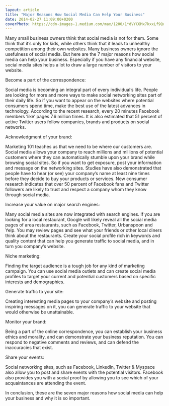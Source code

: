 ```yaml
---
layout: article
title: "Major Reasons How Social Media Can Help Your Business"
date: 2014-02-27 11:09:00+0200
coverPhoto: https://cdn-images-1.medium.com/max/1200/1*dVYCOMx7kxxLf9QoAng3nQ.jpeg
---
```


Many small business owners think that social media is not for them. Some think that it’s only for kids, while others think that it leads to unhealthy competition among their own websites. Many business owners ignore the usefulness of social media. But here are the 7 major reasons how social media can help your business. Especially if you have any financial website, social media sites helps a lot to draw a large number of visitors to your website.


Become a part of the correspondence:


Social media is becoming an integral part of every individual’s life. People are looking for more and more ways to make social networking sites part of their daily life. So if you want to appear on the websites where potential consumers spend time, make the best use of the latest advances in technology. According to the recent research, every 20 minutes Facebook members ‘like’ pages 7.6 million times. It is also estimated that 51 percent of active Twitter users follow companies, brands and products on social networks.

Acknowledgment of your brand:


Marketing 101 teaches us that we need to be where our customers are. Social media allows your company to reach millions and millions of potential customers where they can automatically stumble upon your brand while browsing social sites. So if you want to get exposure, post your information and message on the networking sites. Studies have also demonstrated that people have to hear (or see) your company’s name at least nine times before they decide to buy your products or services. New consumer research indicates that over 50 percent of Facebook fans and Twitter followers are likely to trust and respect a company whom they know through social media.

Increase your value on major search engines:


Many social media sites are now integrated with search engines. If you are looking for a local restaurant, Google will likely reveal all the social media pages of area restaurants, such as Facebook, Twitter, Urbanspoon and Yelp. You may review pages and see what your friends or other local diners think about the restaurants. Create your social profile rich in keywords and quality content that can help you generate traffic to social media, and in turn you company’s website.

Niche marketing:


Finding the target audience is a tough job for any kind of marketing campaign. You can use social media outlets and can create social media profiles to target your current and potential customers based on specific interests and demographics.

Generate traffic to your site:


Creating interesting media pages to your company’s website and posting inspiring messages on it, you can generate traffic to your website that would otherwise be unattainable.

Monitor your brand:


Being a part of the online correspondence, you can establish your business ethics and morality, and can demonstrate your business reputation. You can respond to negative comments and reviews, and can defend the inaccuracies that exist.

Share your events:


Social networking sites, such as Facebook, LinkedIn, Twitter & Myspace also allow you to post and share events with the potential visitors. Facebook also provides you with a social proof by allowing you to see which of your acquaintances are attending the event.

In conclusion, these are the seven major reasons how social media can help your business and why it is so important.
